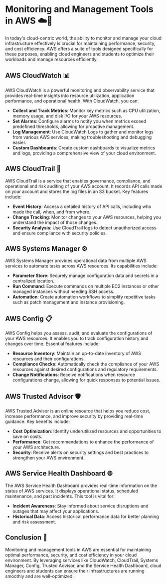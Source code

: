 # Monitoring and Management Tools in AWS ☁️🔧
In today's cloud-centric world, the ability to monitor and manage your cloud infrastructure effectively is crucial for maintaining performance, security, and cost efficiency. AWS offers a suite of tools designed specifically for these purposes, enabling cloud engineers and students to optimize their workloads and manage resources efficiently. 

## AWS CloudWatch 📊

AWS CloudWatch is a powerful monitoring and observability service that provides real-time insights into resource utilization, application performance, and operational health. With CloudWatch, you can:

- **Collect and Track Metrics**: Monitor key metrics such as CPU utilization, memory usage, and disk I/O for your AWS resources.
- **Set Alarms**: Configure alarms to notify you when metrics exceed predefined thresholds, allowing for proactive management.
- **Log Management**: Use CloudWatch Logs to gather and monitor logs from various AWS services, making troubleshooting and debugging easier.
- **Custom Dashboards**: Create custom dashboards to visualize metrics and logs, providing a comprehensive view of your cloud environment.

## AWS CloudTrail 📜

AWS CloudTrail is a service that enables governance, compliance, and operational and risk auditing of your AWS account. It records API calls made on your account and stores the log files in an S3 bucket. Key features include:

- **Event History**: Access a detailed history of API calls, including who made the call, when, and from where.
- **Change Tracking**: Monitor changes to your AWS resources, helping you understand the impact of those changes.
- **Security Analysis**: Use CloudTrail logs to detect unauthorized access and ensure compliance with security policies.

## AWS Systems Manager ⚙️

AWS Systems Manager provides operational data from multiple AWS services to automate tasks across AWS resources. Its capabilities include:

- **Parameter Store**: Securely manage configuration data and secrets in a centralized location.
- **Run Command**: Execute commands on multiple EC2 instances or other managed instances without needing SSH access.
- **Automation**: Create automation workflows to simplify repetitive tasks such as patch management and instance provisioning.

## AWS Config 📋

AWS Config helps you assess, audit, and evaluate the configurations of your AWS resources. It enables you to track configuration history and changes over time. Essential features include:

- **Resource Inventory**: Maintain an up-to-date inventory of AWS resources and their configurations.
- **Compliance Checks**: Automatically check the compliance of your AWS resources against desired configurations and regulatory requirements.
- **Change Notifications**: Receive notifications when resource configurations change, allowing for quick responses to potential issues.

## AWS Trusted Advisor 🛡️

AWS Trusted Advisor is an online resource that helps you reduce cost, increase performance, and improve security by providing real-time guidance. Key benefits include:

- **Cost Optimization**: Identify underutilized resources and opportunities to save on costs.
- **Performance**: Get recommendations to enhance the performance of your AWS architecture.
- **Security**: Receive alerts on security settings and best practices to strengthen your AWS environment.

## AWS Service Health Dashboard 🌐

The AWS Service Health Dashboard provides real-time information on the status of AWS services. It displays operational status, scheduled maintenance, and past incidents. This tool is vital for:

- **Incident Awareness**: Stay informed about service disruptions and outages that may affect your applications.
- **Historical Data**: Access historical performance data for better planning and risk assessment.

## Conclusion 🌟

Monitoring and management tools in AWS are essential for maintaining optimal performance, security, and cost efficiency in your cloud environment. By leveraging services like CloudWatch, CloudTrail, Systems Manager, Config, Trusted Advisor, and the Service Health Dashboard, cloud engineers and students can ensure their infrastructures are running smoothly and are well-optimized. 
